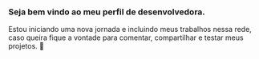 ### Seja bem vindo ao meu perfil de desenvolvedora.

Estou iniciando uma nova jornada e incluindo meus trabalhos nessa rede, 
caso queira fique a vontade para comentar, compartilhar e testar meus projetos.
👋

<!--
**BiancaRav/BiancaRav** is a ✨ _special_ ✨ repository because its `README.md` (this file) appears on your GitHub profile.

Here are some ideas to get you started:

- 🔭 I’m currently working on ...
- 🌱 I’m currently learning ...
- 👯 I’m looking to collaborate on ...
- 🤔 I’m looking for help with ...
- 💬 Ask me about ...
- 📫 How to reach me: ...
- 😄 Pronouns: ...
- ⚡ Fun fact: ...
-->

